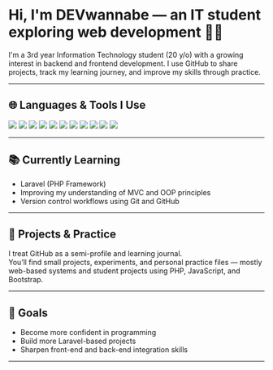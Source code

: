 # Hi, I'm DEVwannabe — an IT student exploring web development 👨‍💻

I'm a 3rd year Information Technology student (20 y/o) with a growing interest in backend and frontend development. I use GitHub to share projects, track my learning journey, and improve my skills through practice.

---

## 🌐 Languages & Tools I Use

<p align="left">
  <img src="https://img.shields.io/badge/PHP-777BB4?style=flat&logo=php&logoColor=white" />
  <img src="https://img.shields.io/badge/Laravel-FF2D20?style=flat&logo=laravel&logoColor=white" />
  <img src="https://img.shields.io/badge/JavaScript-F7DF1E?style=flat&logo=javascript&logoColor=black" />
  <img src="https://img.shields.io/badge/HTML5-E34F26?style=flat&logo=html5&logoColor=white" />
  <img src="https://img.shields.io/badge/CSS3-1572B6?style=flat&logo=css3&logoColor=white" />
  <img src="https://img.shields.io/badge/Bootstrap-7952B3?style=flat&logo=bootstrap&logoColor=white" />
  <img src="https://img.shields.io/badge/MySQL-4479A1?style=flat&logo=mysql&logoColor=white" />
  <img src="https://img.shields.io/badge/XAMPP-FB7A24?style=flat&logo=xampp&logoColor=white" />
  <img src="https://img.shields.io/badge/Visual%20Studio%20Code-007ACC?style=flat&logo=visual-studio-code&logoColor=white" />
  <img src="https://img.shields.io/badge/Git-F05032?style=flat&logo=git&logoColor=white" />
  <img src="https://img.shields.io/badge/GitHub-181717?style=flat&logo=github&logoColor=white" />
</p>

---

## 📚 Currently Learning

- Laravel (PHP Framework)
- Improving my understanding of MVC and OOP principles
- Version control workflows using Git and GitHub

---

## 📁 Projects & Practice

I treat GitHub as a semi-profile and learning journal.  
You’ll find small projects, experiments, and personal practice files — mostly web-based systems and student projects using PHP, JavaScript, and Bootstrap.

---

## 🔎 Goals

- Become more confident in programming
- Build more Laravel-based projects
- Sharpen front-end and back-end integration skills

---

